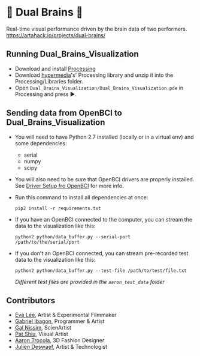 # 🧠 Dual Brains 🧠

Real-time visual performance driven by the brain data of two performers.  
https://artahack.io/projects/dual-brains/

## Running Dual_Brains_Visualization

 - Download and install [Processing](https://processing.org/)
 - Download [hypermedia](https://ubaa.net/shared/processing/udp/)'s' Processing library and unzip it into the Processing/Libraries folder.
 - Open `Dual_Brains_Visualization/Dual_Brains_Visualization.pde` in Processing and press ▶️.

## Sending data from OpenBCI to Dual_Brains_Visualization

- You will need to have Python 2.7 installed (locally or in a virtual env) and some dependencies:
  - serial
  - numpy
  - scipy

- You will also need to be sure that OpenBCI drivers are properly installed. See [Driver Setup fro OpenBCI](http://docs.openbci.com/OpenBCI%20Software/01-OpenBCI_GUI#the-openbci-gui-hardwaredriver-setup-for-openbci_gui-and-openbcihub) for more info.

- Run this command to install all dependencies at once:

  ```pip2 install -r requirements.txt```

- If you have an OpenBCI connected to the computer, you can stream the data to the visualization like this:

  ```python2 python/data_buffer.py --serial-port /path/to/the/serial/port```

- If you don't an OpenBCI connected, you can stream pre-recorded test data to the visualization like this:

  ```python2 python/data_buffer.py --test-file /path/to/test/file.txt```

  *Different test files are provided in the `aaron_test_data` folder*

## Contributors
 - [Eva Lee](http://www.evaleestudio.com/), Artist & Experimental Filmmaker
 - [Gabriel Ibagon](https://github.com/gabrielibagon), Programmer & Artist
 - [Gal Nissim](https://www.galnissim.com/), ScienArtist
 - [Pat Shiu](http://patshiu.com/), Visual Artist
 - [Aaron Trocola](http://threeformfashion.com/), 3D Fashion Designer
 - [Julien Deswaef](https://xuv.be), Artist & Technologist
